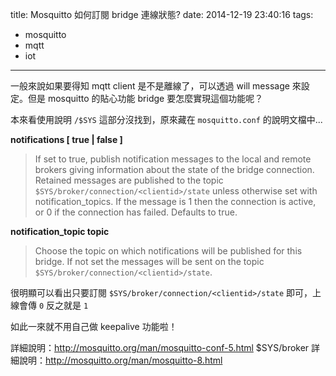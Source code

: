 title: Mosquitto 如何訂閱 bridge 連線狀態?
date: 2014-12-19 23:40:16
tags:
  - mosquitto
  - mqtt
  - iot
---

一般來說如果要得知 mqtt client 是不是離線了，可以透過 will message 來設定。但是  mosquitto 的貼心功能 bridge 要怎麼實現這個功能呢？

本來看使用說明 `/$SYS` 這部分沒找到，原來藏在 `mosquitto.conf` 的說明文檔中...

**notifications [ true | false ]**
>If set to true, publish notification messages to the local and remote brokers giving information about the state of the bridge connection. Retained messages are published to the topic `$SYS/broker/connection/<clientid>/state` unless otherwise set with notification_topics. If the message is 1 then the connection is active, or 0 if the connection has failed. Defaults to true.

**notification_topic topic**
>Choose the topic on which notifications will be published for this bridge. If not set the messages will be sent on the topic `$SYS/broker/connection/<clientid>/state`.

很明顯可以看出只要訂閱 `$SYS/broker/connection/<clientid>/state` 即可，上線會傳 `0` 反之就是 `1`

如此一來就不用自己做 keepalive 功能啦！

詳細說明：http://mosquitto.org/man/mosquitto-conf-5.html
$SYS/broker 詳細說明：http://mosquitto.org/man/mosquitto-8.html
